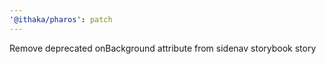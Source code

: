 ```yaml
---
'@ithaka/pharos': patch
---
```


Remove deprecated onBackground attribute from sidenav storybook story
